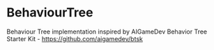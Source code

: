 # BehaviourTree
Behaviour Tree implementation inspired by AIGameDev Behavior Tree Starter Kit - https://github.com/aigamedev/btsk
